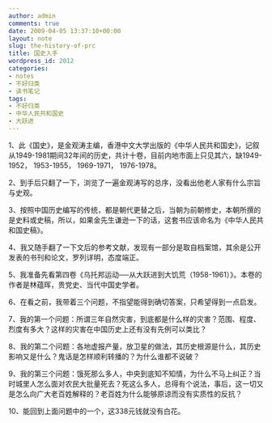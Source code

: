 ```yaml
---
author: admin
comments: true
date: 2009-04-05 13:37:10+00:00
layout: note
slug: the-history-of-prc
title: 国史入手
wordpress_id: 2012
categories:
- notes
- 不好归类
- 读书笔记
tags:
- 不好归类
- 中华人民共和国史
- 大跃进
---
```


1、此《国史》，是金观涛主编，香港中文大学出版的《中华人民共和国史》，记叙从1949-1981期间32年间的历史，共计十卷，目前内地市面上只见其六，缺1949-1952， 1953-1955， 1969-1971， 1976-1978。

2、到手后只翻了一下，浏览了一遍金观涛写的总序，没看出他老人家有什么宗旨与史观。

3、按照中国历史编写的传统，都是朝代更替之后，当朝为前朝修史，本朝所撰的是史料或史稿，所以，如果金先生谦逊一下的话，这套书应该命名为《中华人民共和国史稿》。

4、我又随手翻了一下文后的参考文献，发现有一部分是取自档案馆，其余是公开发表的书刊和论文，罗列详明，态度端正。

5、我准备先看第四卷《乌托邦运动──从大跃进到大饥荒（1958-1961）》。本卷的作者是林蕴晖，贵党史、当代中国史学者。

6、在看之前，我带着三个问题，不指望能得到确切答案，只希望得到一点启发。

7、我的第一个问题：所谓三年自然灾害，到底都是什么样的灾害？范围、程度、烈度有多大？这样的灾害在中国历史上还有没有先例可以类比？

8、我的第二个问题：各地虚报产量，放卫星的做法，其历史根源是什么，其历史影响又是什么？鬼话是怎样顺利转播的？为什么谁都不说破？

9、我的第三个问题：饿死那么多人，中央到底知不知情，为什么不马上纠正？当时城里人怎么面对农民大批量死去？死这么多人，总得有个说法，事后，这一切又是怎么向广大老百姓解释的？老百姓为什么能够原谅而没有实质性的反抗？

10、能回到上面问题中的一个，这338元钱就没有白花。
